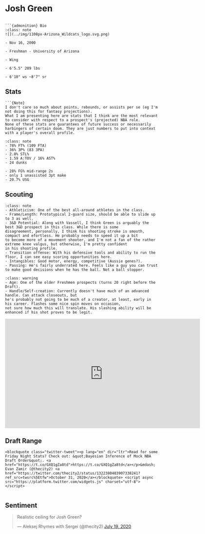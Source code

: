 Josh Green
===
```{image} ../img/josh_green.jpg
```

```{margin}
```{admonition} Bio
:class: note
![](../img/1108px-Arizona_Wildcats_logo.svg.png)

- Nov 16, 2000

- Freshman - University of Arizona

- Wing

- 6'5.5" 209 lbs

- 6'10" ws ~8'7" sr
```

## Stats
```{margin}
```{Note}
I don't care so much about points, rebounds, or assists per se (eg I'm not doing this for fantasy projections). 
What I am presenting here are stats that I think are the most relevant to consider with respect to a prospect's (projected) NBA role.
None of these stats are guarantees of future success or necessarily harbingers of certain doom. They are just numbers to put into context with a player's overall profile.
```
```{admonition} Noteworthy
:class: note
- 78% FT% (109 FTA)
- 36% 3P% (83 3PA)
- 2.8% STL%
- 1.59 A:TOV / 16% AST%
- 24 dunks
```

```{Caution}
- 28% FG% mid-range 2s
- only 1 unassisted 3pt make
- 20.7% USG
```

## Scouting
```{admonition} Strengths
:class: note
- Athleticism: One of the best all-around athletes in the class.
- Frame/Length: Prototypical 2-guard size, should be able to slide up to 3 as well.
- 3&D Potential: Along with Vassell, I think Green is arguably the best 3&D prospect in this class. While there is some
disagreement, personally, I think his shooting stroke is smooth, compact and efortless. He probably needs to speed it up a bit
to become more of a movement shooter, and I'm not a fan of the rather extreme knee valgus, but otherwise, I'm pretty confident
in his shooting profile.
- Transition offense: With his defensive tools and ability to run the floor, I can see easy scoring opportunities here.
- Intangibles: Good motor, energy, competitive (Aussie genes?).
- Passing: He's fairly underrated here. Feels like a guy you can trust to make good decisions when he has the ball. Not a ball stopper.
``` 

```{admonition} Weaknesses
:class: warning
- Age: One of the older Freshmen prospects (turns 20 right before the Draft).
- Handle/Self-creation: Currently doesn't have much of an advanced handle. Can attack closeouts, but 
he's probably not going to be much of a creator, at least, early in his career. Flashes some nice spin moves on occasion, 
not sure how much this will translate. His slashing ability will be enhanced if his shot proves to be legit. 
```

<iframe width="640" height="360" src="https://www.youtube.com/embed/1BYZd_PQxyo" frameborder="0" allow="accelerometer; autoplay; encrypted-media; gyroscope; picture-in-picture" allowfullscreen></iframe>

## Draft Range
```{margin}
<blockquote class="twitter-tweet"><p lang="en" dir="ltr">Read for some Friday Night Stats? Check out: &quot;Bayesian Inference of Mock NBA Draft Order&quot;. <a href="https://t.co/GXQ1gZa8td">https://t.co/GXQ1gZa8td</a></p>&mdash; Evan Zamir (@thecity2) <a href="https://twitter.com/thecity2/status/1322380403907338241?ref_src=twsrc%5Etfw">October 31, 2020</a></blockquote> <script async src="https://platform.twitter.com/widgets.js" charset="utf-8"></script>
```

```{image} ../plrange/josh_green.png
```

## Sentiment

<blockquote class="twitter-tweet"><p lang="en" dir="ltr">Realistic ceiling for Josh Green?</p>&mdash; Aleksej Rhymes with Sergei (@thecity2) <a href="https://twitter.com/thecity2/status/1284905665312354304?ref_src=twsrc%5Etfw">July 19, 2020</a></blockquote> <script async src="https://platform.twitter.com/widgets.js" charset="utf-8"></script>